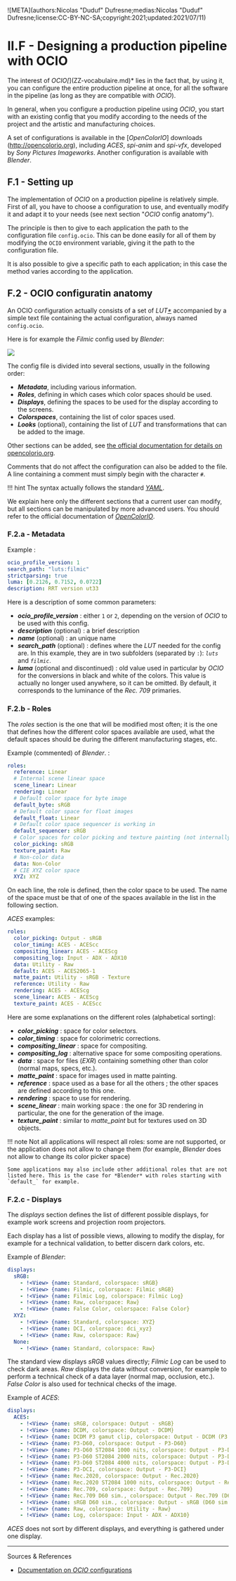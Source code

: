 ![META](authors:Nicolas "Duduf" Dufresne;medias:Nicolas "Duduf" Dufresne;license:CC-BY-NC-SA;copyright:2021;updated:2021/07/11)

# II.F - Designing a production pipeline with OCIO

The interest of *OCIO[*\](ZZ-vocabulaire.md)* lies in the fact that, by using it, you can configure the entire production pipeline at once, for all the software in the pipeline (as long as they are compatible with *OCIO*).

In general, when you configure a production pipeline using *OCIO*, you start with an existing config that you modify according to the needs of the project and the artistic and manufacturing choices.

A set of configurations is available in the [*OpenColorIO*] downloads (http://opencolorio.org), including *ACES*, *spi-anim* and *spi-vfx*, developed by *Sony Pictures Imageworks*. Another configuration is available with *Blender*.

## F.1 - Setting up

The implementation of *OCIO* on a production pipeline is relatively simple. First of all, you have to choose a configuration to use, and eventually modify it and adapt it to your needs (see next section "*OCIO* config anatomy").

The principle is then to give to each application the path to the configuration file `config.ocio`. This can be done easily for all of them by modifying the `OCIO` environment variable, giving it the path to the configuration file.

It is also possible to give a specific path to each application; in this case the method varies according to the application.

## F.2 - OCIO configuratin anatomy

An OCIO configuration actually consists of a set of *LUT[\*](ZZ-vocabulaire.md)* accompanied by a simple text file containing the actual configuration, always named `config.ocio`.

Here is for example the *Filmic* config used by *Blender*:

![](img/filmic.png)

The config file is divided into several sections, usually in the following order:

- ***Metadata***, including various information.
- ***Roles***, defining in which cases which color spaces should be used.
- ***Displays***, defining the spaces to be used for the display according to the screens.
- ***Colorspaces***, containing the list of color spaces used.
- ***Looks*** (optional), containing the list of *LUT* and transformations that can be added to the image.

Other sections can be added, see [the official documentation for details on opencolorio.org](https://opencolorio.readthedocs.io/en/latest/guides/authoring/authoring.html).

Comments that do not affect the configuration can also be added to the file. A line containing a comment must simply begin with the character `#`.

!!! hint
    The syntax actually follows the standard [*YAML*](https://fr.wikipedia.org/wiki/YAML).

We explain here only the different sections that a current user can modify, but all sections can be manipulated by more advanced users. You should refer to the official documentation of [*OpenColorIO*](https://opencolorio.readthedocs.io/en/latest/guides/authoring/authoring.html).

### F.2.a - Metadata

Example :

```yaml
ocio_profile_version: 1
search_path: "luts:filmic"
strictparsing: true
luma: [0.2126, 0.7152, 0.0722]
description: RRT version ut33
```

Here is a description of some common parameters:

- ***ocio_profile_version*** : either `1` or `2`, depending on the version of *OCIO* to be used with this config.
- ***description*** (optional) : a brief description
- ***name*** (optional) : an unique name
- ***search_path*** (optional) : defines where the *LUT* needed for the config are. In this example, they are in two subfolders (separated by `:`): *`luts`* and *`filmic`*.
- ***luma*** (optional and discontinued) : old value used in particular by *OCIO* for the conversions in black and white of the colors. This value is actually no longer used anywhere, so it can be omitted. By default, it corresponds to the luminance of the *Rec. 709* primaries.

### F.2.b - Roles

The *roles* section is the one that will be modified most often; it is the one that defines how the different color spaces available are used, what the default spaces should be during the different manufacturing stages, etc.

Example (commented) of *Blender*. :

```yaml
roles:
  reference: Linear
  # Internal scene linear space
  scene_linear: Linear
  rendering: Linear
  # Default color space for byte image
  default_byte: sRGB
  # Default color space for float images
  default_float: Linear
  # Default color space sequencer is working in
  default_sequencer: sRGB
  # Color spaces for color picking and texture painting (not internally supported yet)
  color_picking: sRGB
  texture_paint: Raw
  # Non-color data
  data: Non-Color
  # CIE XYZ color space
  XYZ: XYZ
```

On each line, the role is defined, then the color space to be used. The name of the space must be that of one of the spaces available in the list in the following section.

*ACES* examples:

```yaml
roles:
  color_picking: Output - sRGB
  color_timing: ACES - ACEScc
  compositing_linear: ACES - ACEScg
  compositing_log: Input - ADX - ADX10
  data: Utility - Raw
  default: ACES - ACES2065-1
  matte_paint: Utility - sRGB - Texture
  reference: Utility - Raw
  rendering: ACES - ACEScg
  scene_linear: ACES - ACEScg
  texture_paint: ACES - ACEScc
```

Here are some explanations on the different roles (alphabetical sorting):

- ***color_picking*** : space for color selectors.
- ***color_timing*** : space for colorimetric corrections.
- ***compositing_linear*** : space for compositing.
- ***compositing_log*** : alternative space for some compositing operations.
- ***data*** : space for files (*EXR*) containing something other than color (normal maps, specs, etc.).
- ***matte_paint*** : space for images used in matte painting.
- ***reference*** : space used as a base for all the others ; the other spaces are defined according to this one.
- ***rendering*** : space to use for rendering.
- ***scene_linear*** : main working space : the one for 3D rendering in particular, the one for the generation of the image.
- ***texture_paint*** : similar to *matte_paint* but for textures used on 3D objects.

!!! note
    Not all applications will respect all roles: some are not supported, or the application does not allow to change them (for example, *Blender* does not allow to change its color picker space)

    Some applications may also include other additional roles that are not listed here. This is the case for *Blender* with roles starting with `default_` for example.

### F.2.c - Displays

The *displays* section defines the list of different possible displays, for example work screens and projection room projectors.

Each display has a list of possible views, allowing to modify the display, for example for a technical validation, to better discern dark colors, etc.

Example of *Blender*:

```yaml
displays:
  sRGB:
    - !<View> {name: Standard, colorspace: sRGB}
    - !<View> {name: Filmic, colorspace: Filmic sRGB}
    - !<View> {name: Filmic Log, colorspace: Filmic Log}
    - !<View> {name: Raw, colorspace: Raw}
    - !<View> {name: False Color, colorspace: False Color}
  XYZ:
    - !<View> {name: Standard, colorspace: XYZ}
    - !<View> {name: DCI, colorspace: dci_xyz}
    - !<View> {name: Raw, colorspace: Raw}
  None:
    - !<View> {name: Standard, colorspace: Raw}
```

The standard view displays *sRGB* values directly; *Filmic Log* can be used to check dark areas. *Raw* displays the data without conversion, for example to perform a technical check of a data layer (normal map, occlusion, etc.). *False Color* is also used for technical checks of the image.

Example of *ACES*:

```yaml
displays:
  ACES:
    - !<View> {name: sRGB, colorspace: Output - sRGB}
    - !<View> {name: DCDM, colorspace: Output - DCDM}
    - !<View> {name: DCDM P3 gamut clip, colorspace: Output - DCDM (P3 gamut clip)}
    - !<View> {name: P3-D60, colorspace: Output - P3-D60}
    - !<View> {name: P3-D60 ST2084 1000 nits, colorspace: Output - P3-D60 ST2084 (1000 nits)}
    - !<View> {name: P3-D60 ST2084 2000 nits, colorspace: Output - P3-D60 ST2084 (2000 nits)}
    - !<View> {name: P3-D60 ST2084 4000 nits, colorspace: Output - P3-D60 ST2084 (4000 nits)}
    - !<View> {name: P3-DCI, colorspace: Output - P3-DCI}
    - !<View> {name: Rec.2020, colorspace: Output - Rec.2020}
    - !<View> {name: Rec.2020 ST2084 1000 nits, colorspace: Output - Rec.2020 ST2084 (1000 nits)}
    - !<View> {name: Rec.709, colorspace: Output - Rec.709}
    - !<View> {name: Rec.709 D60 sim., colorspace: Output - Rec.709 (D60 sim.)}
    - !<View> {name: sRGB D60 sim., colorspace: Output - sRGB (D60 sim.)}
    - !<View> {name: Raw, colorspace: Utility - Raw}
    - !<View> {name: Log, colorspace: Input - ADX - ADX10}
```

*ACES* does not sort by different displays, and everything is gathered under one display.

----
Sources & References

- [Documentation on *OCIO* configurations](https://opencolorio.readthedocs.io/en/latest/guides/authoring/authoring.html)
